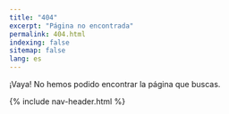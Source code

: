 ```yaml
---
title: "404"
excerpt: "Página no encontrada"
permalink: 404.html
indexing: false
sitemap: false
lang: es
---
```


¡Vaya! No hemos podido encontrar la página que buscas.

{% include nav-header.html %}
